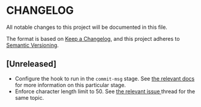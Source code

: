 # CHANGELOG

All notable changes to this project will be documented in this file.

The format is based on [Keep a Changelog](https://keepachangelog.com/en/1.1.0/),
and this project adheres to [Semantic Versioning](https://semver.org/).

## [Unreleased]

- Configure the hook to run in the `commit-msg` stage. See
  [the relevant docs](https://git-scm.com/docs/githooks#_commit_msg) for more
  information on this particular stage.
- Enforce character length limit to 50. See
  [ the relevant issue ](https://github.com/Weburz/crisp/issues/24) thread for
  the same topic.
